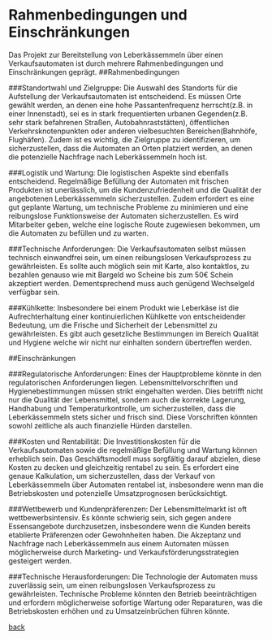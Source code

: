 # Rahmenbedingungen und Einschränkungen
Das Projekt zur Bereitstellung von Leberkässemmeln über einen Verkaufsautomaten ist durch mehrere Rahmenbedingungen und Einschränkungen geprägt. 
##Rahmenbedingungen

###Standortwahl und Zielgruppe:
Die Auswahl des Standorts für die Aufstellung der Verkaufsautomaten ist entscheidend. Es müssen Orte gewählt werden, an denen eine hohe Passantenfrequenz herrscht(z.B. in einer Innenstadt), sei es in stark frequentierten urbanen Gegenden(z.B. sehr stark befahrenen Straßen, Autobahnraststätten), öffentlichen Verkehrsknotenpunkten oder anderen vielbesuchten Bereichen(Bahnhöfe, Flughäfen). Zudem ist es wichtig, die Zielgruppe zu identifizieren, um sicherzustellen, dass die Automaten an Orten platziert werden, an denen die potenzielle Nachfrage nach Leberkässemmeln hoch ist.

###Logistik und Wartung:
Die logistischen Aspekte sind ebenfalls entscheidend. Regelmäßige Befüllung der Automaten mit frischen Produkten ist unerlässlich, um die Kundenzufriedenheit und die Qualität der angebotenen Leberkässemmeln sicherzustellen. Zudem erfordert es eine gut geplante Wartung, um technische Probleme zu minimieren und eine reibungslose Funktionsweise der Automaten sicherzustellen. Es wird Mitarbeiter geben, welche eine logische Route zugewiesen bekommen, um die Automaten zu befüllen und zu warten.

###Technische Anforderungen:
Die Verkaufsautomaten selbst müssen technisch einwandfrei sein, um einen reibungslosen Verkaufsprozess zu gewährleisten. Es sollte auch möglich sein mit Karte, also kontaktlos, zu bezahlen genauso wie mit Bargeld wo Scheine bis zum 50€ Schein akzeptiert werden. Dementsprechend muss auch genügend Wechselgeld verfügbar sein. 

###Kühlkette:
Insbesondere bei einem Produkt wie Leberkäse ist die Aufrechterhaltung einer kontinuierlichen Kühlkette von entscheidender Bedeutung, um die Frische und Sicherheit der Lebensmittel zu gewährleisten. Es gibt auch gesetzliche Bestimmungen im Bereich Qualität und Hygiene welche wir nicht nur einhalten sondern übertreffen werden.

##Einschränkungen

###Regulatorische Anforderungen:
Eines der Hauptprobleme könnte in den regulatorischen Anforderungen liegen. Lebensmittelvorschriften und Hygienebestimmungen müssen strikt eingehalten werden. Dies betrifft nicht nur die Qualität der Lebensmittel, sondern auch die korrekte Lagerung, Handhabung und Temperaturkontrolle, um sicherzustellen, dass die Leberkässemmeln stets sicher und frisch sind. Diese Vorschriften könnten sowohl zeitliche als auch finanzielle Hürden darstellen.

###Kosten und Rentabilität:
Die Investitionskosten für die Verkaufsautomaten sowie die regelmäßige Befüllung und Wartung können erheblich sein. Das Geschäftsmodell muss sorgfältig darauf abzielen, diese Kosten zu decken und gleichzeitig rentabel zu sein. Es erfordert eine genaue Kalkulation, um sicherzustellen, dass der Verkauf von Leberkässemmeln über Automaten rentabel ist, insbesondere wenn man die Betriebskosten und potenzielle Umsatzprognosen berücksichtigt.

###Wettbewerb und Kundenpräferenzen:
Der Lebensmittelmarkt ist oft wettbewerbsintensiv. Es könnte schwierig sein, sich gegen andere Essensangebote durchzusetzen, insbesondere wenn die Kunden bereits etablierte Präferenzen oder Gewohnheiten haben. Die Akzeptanz und Nachfrage nach Leberkässemmeln aus einem Automaten müssen möglicherweise durch Marketing- und Verkaufsförderungsstrategien gesteigert werden.

###Technische Herausforderungen:
Die Technologie der Automaten muss zuverlässig sein, um einen reibungslosen Verkaufsprozess zu gewährleisten. Technische Probleme könnten den Betrieb beeinträchtigen und erfordern möglicherweise sofortige Wartung oder Reparaturen, was die Betriebskosten erhöhen und zu Umsatzeinbrüchen führen könnte.

[back](2.Deckblatt.md)